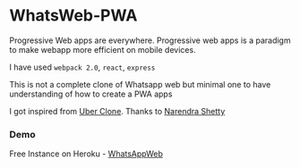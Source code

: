 # WhatsWeb-PWA
Progressive Web apps are everywhere. Progressive web apps is a paradigm to make webapp more efficient on mobile devices.

I have used `webpack 2.0`, `react`, `express`

This is not a complete clone of Whatsapp web but minimal one to have understanding of how to create a PWA apps

I got inspired from [Uber Clone](https://github.com/narendrashetty/uber-mobile-web).
Thanks to [Narendra Shetty](https://github.com/narendrashetty)

 ### Demo
Free Instance on Heroku - [WhatsAppWeb](https://whatsappweb.herokuapp.com/)

